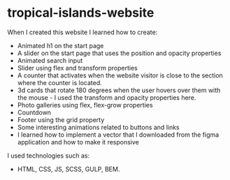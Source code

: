 # tropical-islands-website
When I created this website I learned how to create:

- Animated h1 on the start page
- A slider on the start page that uses the position and opacity properties
- Animated search input
- Slider using flex and transform properties
- A counter that activates when the website visitor is close to the section where the counter is located.
- 3d cards that rotate 180 degrees when the user hovers over them with the mouse - I used the transform and opacity properties here.
- Photo galleries using flex, flex-grow properties
- Countdown
- Footer using the grid property
- Some interesting animations related to buttons and links
- I learned how to implement a vector that I downloaded from the figma application and how to make it responsive

I used technologies such as:
- HTML, CSS, JS, SCSS, GULP, BEM.
